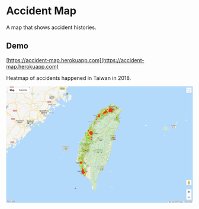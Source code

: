 # Accident Map

A map that shows accident histories.

## Demo

[https://accident-map.herokuapp.com](https://accident-map.herokuapp.com)

Heatmap of accidents happened in Taiwan in 2018.

![](doc/screenshot.png?cache=1)
